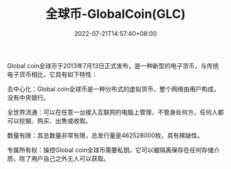 ﻿---
weight: 
title: "全球币-GlobalCoin(GLC)"
description: "Global coin全球币于2013年7月13日正式发布，是一种新型的电子货币，与传统电子货币相比，它具有如下特性：去中心化：Global coin全球币是一种分布式的虚拟货币，整个网络由用户构..."
date: 2022-07-21T14:57:40+08:00
lastmod: 2022-07-21T14:57:40+08:00
draft: false
authors: ["Simon"]
featuredImage: "quanqiubi-globalcoinglc.jpg"
link: "http://www.globalcoin.info/"
tags: ["数字代币","全球币-GlobalCoin(GLC)"]
categories: ["navigation"]
navigation: ["数字代币"]
lightgallery: true
toc: true
pinned: false
recommend: false
recommend1: false
---
Global coin全球币于2013年7月13日正式发布，是一种新型的电子货币，与传统电子货币相比，它具有如下特性：

去中心化：Global coin全球币是一种分布式的虚拟货币，整个网络由用户构成，没有中央银行。

全世界流通：可以在任意一台接入互联网的电脑上管理，不管身处何方，任何人都可以挖掘、购买、出售或收取。

数量有限：其总数量非常有限，总发行量是462528000枚，具有稀缺性。

专属所有权：操控Global coin全球币需要私钥，它可以被隔离保存在任何存储介质，除了用户自己之外无人可以获取。
